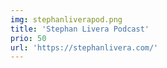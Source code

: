 ```yaml
---
img: stephanliverapod.png
title: 'Stephan Livera Podcast'
prio: 50
url: 'https://stephanlivera.com/'
---
```












